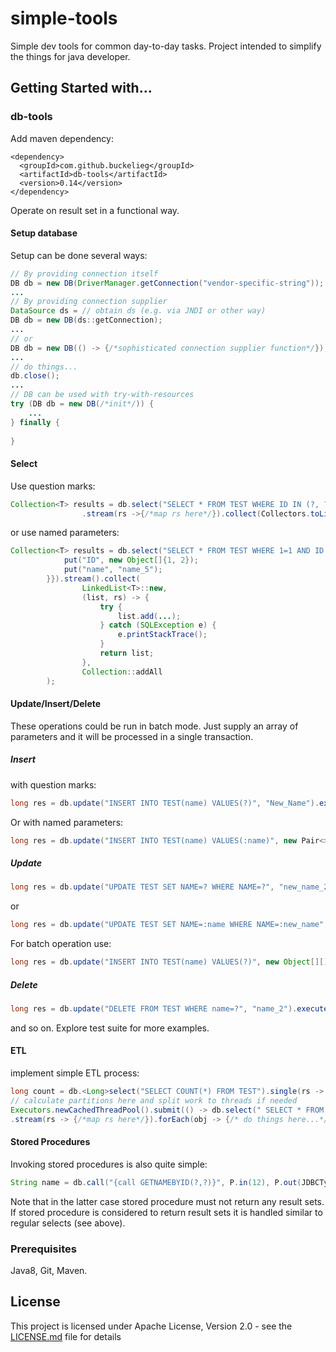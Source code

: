 # simple-tools
Simple dev tools for common day-to-day tasks.
Project intended to simplify the things for java developer. 

## Getting Started with...
### db-tools
Add maven dependency:
```
<dependency>
  <groupId>com.github.buckelieg</groupId>
  <artifactId>db-tools</artifactId>
  <version>0.14</version>
</dependency>
```
Operate on result set in a functional way.
#### Setup database
Setup can be done several ways:
```java
// By providing connection itself
DB db = new DB(DriverManager.getConnection("vendor-specific-string"));
...
// By providing connection supplier
DataSource ds = // obtain ds (e.g. via JNDI or other way) 
DB db = new DB(ds::getConnection);
...
// or
DB db = new DB(() -> {/*sophisticated connection supplier function*/});
...
// do things...
db.close();
...
// DB can be used with try-with-resources
try (DB db = new DB(/*init*/)) {
    ...
} finally {
    
}
```
#### Select
Use question marks:
```java
Collection<T> results = db.select("SELECT * FROM TEST WHERE ID IN (?, ?)", 1, 2)
                .stream(rs ->{/*map rs here*/}).collect(Collectors.toList());
```
or use named parameters:
```java
Collection<T> results = db.select("SELECT * FROM TEST WHERE 1=1 AND ID IN (:ID) OR NAME=:name", new HashMap<String, Object>(){{
            put("ID", new Object[]{1, 2}); 
            put("name", "name_5");
        }}).stream().collect(
                LinkedList<T>::new,
                (list, rs) -> {
                    try {
                        list.add(...);
                    } catch (SQLException e) {
                        e.printStackTrace();
                    }
                    return list;
                },
                Collection::addAll
        );
```
#### Update/Insert/Delete

These operations could be run in batch mode. Just supply an array of parameters and it will be processed in a single transaction.

##### Insert 

with question marks:
```java
long res = db.update("INSERT INTO TEST(name) VALUES(?)", "New_Name").execute();
```
Or with named parameters:
```java
long res = db.update("INSERT INTO TEST(name) VALUES(:name)", new Pair<>("name", "New_Name")).execute();
```
##### Update
```java
long res = db.update("UPDATE TEST SET NAME=? WHERE NAME=?", "new_name_2", "name_2").execute();
```
or
```java
long res = db.update("UPDATE TEST SET NAME=:name WHERE NAME=:new_name", new Pair<>("name", "new_name_2"), new Pair<>("new_name", "name_2")).execute();
```
For batch operation use:
```java
long res = db.update("INSERT INTO TEST(name) VALUES(?)", new Object[][]{{"name1"}, {"name2"}}).execute();
```  
##### Delete
```java
long res = db.update("DELETE FROM TEST WHERE name=?", "name_2").execute();
```
and so on. Explore test suite for more examples.

#### ETL
implement simple ETL process:
```java
long count = db.<Long>select("SELECT COUNT(*) FROM TEST").single(rs -> rs.getLong(1)).get();
// calculate partitions here and split work to threads if needed
Executors.newCachedThreadPool().submit(() -> db.select(" SELECT * FROM TEST WHERE 1=1 AND ID>? AND ID<?", start, end)
.stream(rs -> {/*map rs here*/}).forEach(obj -> {/* do things here...*/}));
```

#### Stored Procedures
Invoking stored procedures is also quite simple:
```java
String name = db.call("{call GETNAMEBYID(?,?)}", P.in(12), P.out(JDBCType.VARCHAR)).getResult(cs -> cs.getString(2));
```
Note that in the latter case stored procedure must not return any result sets.
If stored procedure is considered to return result sets it is handled similar to regular selects (see above).

### Prerequisites
Java8, Git, Maven.

## License
This project is licensed under Apache License, Version 2.0 - see the [LICENSE.md](LICENSE.md) file for details

